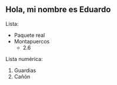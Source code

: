 ## Hola, mi nombre es Eduardo

Lista:
 - Paquete real
 - Montapuercos
    - 2.6

Lista numérica:
 1. Guardias
 2. Cañón
